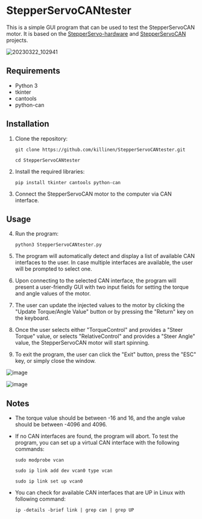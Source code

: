# StepperServoCANtester
This is a simple GUI program that can be used to test the StepperServoCAN motor. It is based on the [StepperServo-hardware](https://github.com/dzid26/StepperServo-hardware) and [StepperServoCAN](https://github.com/dzid26/StepperServoCAN) projects.

![20230322_102941](https://user-images.githubusercontent.com/37126045/227361324-ecf9a5af-96b3-4739-9827-1915c412b687.jpg)

## Requirements
- Python 3
- tkinter
- cantools
- python-can

## Installation

1. Clone the repository:

    ```
    git clone https://github.com/killinen/StepperServoCANtester.git
    ```
    ```
    cd StepperServoCANtester
    ```

2. Install the required libraries:

    ```
    pip install tkinter cantools python-can
    ```
  
3. Connect the StepperServoCAN motor to the computer via CAN interface.

## Usage

4. Run the program: 

    ```
    python3 StepperServoCANtester.py
    ```

5. The program will automatically detect and display a list of available CAN interfaces to the user. In case multiple interfaces are available, the user will be prompted to select one.
6. Upon connecting to the selected CAN interface, the program will present a user-friendly GUI with two input fields for setting the torque and angle values of the motor.
7. The user can update the injected values to the motor by clicking the "Update Torque/Angle Value" button or by pressing the "Return" key on the keyboard.
8. Once the user selects either "TorqueControl" and provides a "Steer Torque" value, or selects "RelativeControl" and provides a "Steer Angle" value, the StepperServoCAN motor will start spinning.
9. To exit the program, the user can click the "Exit" button, press the "ESC" key, or simply close the window.

![image](https://user-images.githubusercontent.com/37126045/227574424-099c62a6-cc68-48b8-b5db-93f8f0580db3.png)

![image](https://user-images.githubusercontent.com/37126045/227571500-e84a24fb-21a7-491d-b852-124eba0bc72b.png)


## Notes

- The torque value should be between -16 and 16, and the angle value should be between -4096 and 4096.
- If no CAN interfaces are found, the program will abort. To test the program, you can set up a virtual CAN interface with the following commands:
  ```
  sudo modprobe vcan
  ```
  ```
  sudo ip link add dev vcan0 type vcan
  ```
  ```
  sudo ip link set up vcan0
  ```
  
- You can check for available CAN interfaces that are UP in Linux with following command:
  ```
  ip -details -brief link | grep can | grep UP
  ```
